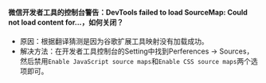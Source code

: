 #### 微信开发者工具的控制台警告：DevTools failed to load SourceMap: Could not load content for...，如何关闭？
- 原因：根据翻译猜测是因为谷歌扩展工具映射没有加载成功。
- 解决方法：在开发者工具控制台的Setting中找到Perferences -> Sources，然后禁用`Enable JavaScript source maps`和`Enable CSS source maps`两个选项即可。